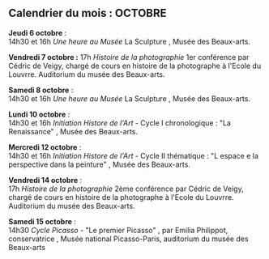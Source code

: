 ## Calendrier du mois : OCTOBRE 

**Jeudi 6 octobre** :  
14h30 et 16h _Une heure au Musée_  La Sculpture , Musée des Beaux-arts.

**Vendredi 7 octobre :** 
17h _Histoire de la photographie_   1er conférence par Cédric de Veigy, chargé de cours en histoire de la photographe à  l'Ecole du Louvrre.  Auditorium du musée des Beaux-arts.

**Samedi 8 octobre** :  
14h30 et 16h _Une heure au Musée_  La Sculpture , Musée des Beaux-arts.

**Lundi 10 octobre** :  
14h30 et 16h  _Initiation Histore de l'Art_  - Cycle I chronologique : "La Renaissance" , Musée des Beaux-arts.

**Mercredi 12 octobre** :  
14h30 et 16h  _Initiation Histore de l'Art_  - Cycle II thématique : "L espace e la perspective dans la peinture" , Musée des Beaux-arts.  

**Vendredi 14 octobre**  :  
17h _Histoire de la photographie_   2ème  conférence par Cédric de Veigy, chargé de cours en histoire de la photographe à  l'Ecole du Louvrre.  Auditorium du musée des Beaux-arts.  

**Samedi 15 octobre** :  
14h30  _Cycle Picasso_  - "Le premier Picasso" , par Emilia Philippot, conservatrice , Musée national Picasso-Paris, auditorium du musée des Beaux-arts

